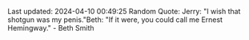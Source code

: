 Last updated: 2024-04-10 00:49:25
Random Quote: Jerry: "I wish that shotgun was my penis."Beth: "If it were, you could call me Ernest Hemingway." - Beth Smith
